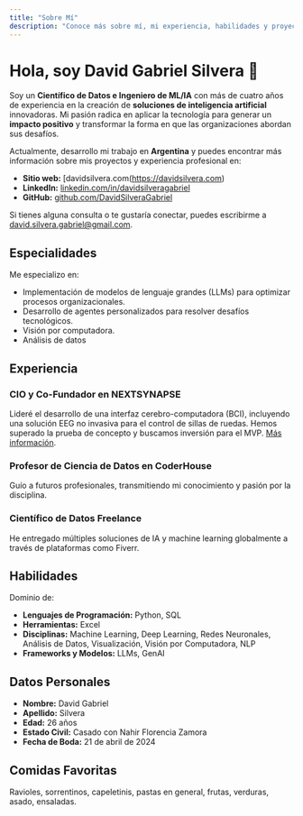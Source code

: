 ```yaml
---
title: "Sobre Mí"
description: "Conoce más sobre mí, mi experiencia, habilidades y proyectos destacados."
---
```


# Hola, soy David Gabriel Silvera 👋

Soy un **Científico de Datos e Ingeniero de ML/IA** con más de cuatro años de experiencia en la creación de **soluciones de inteligencia artificial** innovadoras. Mi pasión radica en aplicar la tecnología para generar un **impacto positivo** y transformar la forma en que las organizaciones abordan sus desafíos.

Actualmente, desarrollo mi trabajo en **Argentina** y puedes encontrar más información sobre mis proyectos y experiencia profesional en:

*   **Sitio web:** [davidsilvera.com(https://davidsilvera.com)
*   **LinkedIn:** [linkedin.com/in/davidsilveragabriel](https://www.linkedin.com/in/davidsilveragabriel/)
*   **GitHub:** [github.com/DavidSilveraGabriel](https://github.com/DavidSilveraGabriel)

Si tienes alguna consulta o te gustaría conectar, puedes escribirme a [david.silvera.gabriel@gmail.com](mailto:david.silvera.gabriel@gmail.com).

## Especialidades

Me especializo en:

*   Implementación de modelos de lenguaje grandes (LLMs) para optimizar procesos organizacionales.
*   Desarrollo de agentes personalizados para resolver desafíos tecnológicos.
*   Visión por computadora.
*   Análisis de datos

## Experiencia

### CIO y Co-Fundador en NEXTSYNAPSE

Lideré el desarrollo de una interfaz cerebro-computadora (BCI), incluyendo una solución EEG no invasiva para el control de sillas de ruedas. Hemos superado la prueba de concepto y buscamos inversión para el MVP.
[Más información](https://www.nextsynapse.com/).

### Profesor de Ciencia de Datos en CoderHouse

Guío a futuros profesionales, transmitiendo mi conocimiento y pasión por la disciplina.

### Científico de Datos Freelance

He entregado múltiples soluciones de IA y machine learning globalmente a través de plataformas como Fiverr.

## Habilidades

Dominio de:

*   **Lenguajes de Programación:** Python, SQL
*   **Herramientas:** Excel
*   **Disciplinas:** Machine Learning, Deep Learning, Redes Neuronales, Análisis de Datos, Visualización, Visión por Computadora, NLP
*   **Frameworks y Modelos:** LLMs, GenAI

## Datos Personales

*   **Nombre:** David Gabriel
*   **Apellido:** Silvera
*   **Edad:** 26 años
*   **Estado Civil:** Casado con Nahir Florencia Zamora
*   **Fecha de Boda:** 21 de abril de 2024

## Comidas Favoritas

Ravioles, sorrentinos, capeletinis, pastas en general, frutas, verduras, asado, ensaladas.

